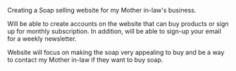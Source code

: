 Creating a Soap selling website for my Mother in-law's business. 

Will be able to create accounts on the website that can buy products or sign up for monthly subscription. In addition, will be able to sign-up your
email for a weekly newsletter. 

Website will focus on making the soap very appealing to buy and be a way to contact my Mother in-law if they want to buy soap.
